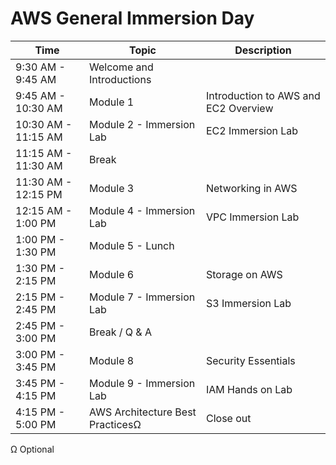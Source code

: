 # AWS General Immersion Day

| Time  | Topic  | Description  |
|---|---|---|
|  9:30 AM - 9:45 AM      |  Welcome and Introductions        |   |
|  9:45 AM - 10:30 AM     |  Module 1                         |  Introduction to AWS and EC2 Overview |
|  10:30 AM - 11:15 AM    |  Module 2 - Immersion Lab         |  EC2 Immersion Lab|
|  11:15 AM - 11:30 AM    |  Break                            |   |
|  11:30 AM - 12:15 PM    |  Module 3                         |   Networking in AWS|
|  12:15 AM - 1:00 PM     |  Module 4 - Immersion Lab         |   VPC Immersion Lab|
|  1:00 PM - 1:30 PM      |  Module 5 - Lunch                 |   |
|  1:30 PM - 2:15 PM      |  Module 6                         |   Storage on AWS|
|  2:15 PM - 2:45 PM      |  Module 7 - Immersion Lab         |   S3 Immersion Lab|
|  2:45 PM - 3:00 PM      |  Break / Q & A                    |   |
|  3:00 PM - 3:45 PM      |  Module 8                         |   Security Essentials|
|  3:45 PM - 4:15 PM      |  Module 9 - Immersion Lab         |   IAM Hands on Lab|
|  4:15 PM - 5:00 PM      |  AWS Architecture Best PracticesΩ  |   Close out| 

Ω Optional
